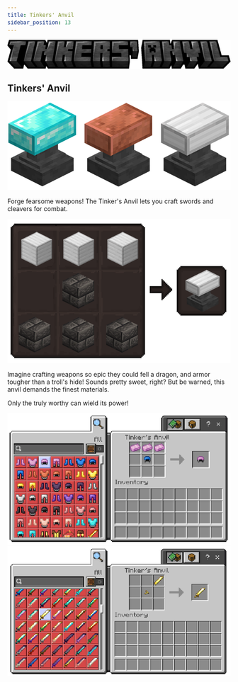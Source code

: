```yaml
---
title: Tinkers' Anvil
sidebar_position: 13
---
```


![Tinkers' Anvil](../../_assets/images/tinkers-anvil.png)

## Tinkers' Anvil

![3 Tinkers' Anvils](../../_assets/images/tinkers-anvil_x3.png)

Forge fearsome weapons! The Tinker's Anvil lets you craft swords and cleavers for combat.

![Tinkers' Anvil Recipe](../../_assets/images/tinkers-anvil_recipe.png)

Imagine crafting weapons so epic they could fell a dragon, and armor tougher than a troll's hide!
Sounds pretty sweet, right? But be warned, this anvil demands the finest materials. 

Only the truly worthy can wield its power!

![Tinkers' Anvil Demo](../../_assets/images/tinkers-anvil_demo1.png) ![Tinkers' Anvil Demo](../../_assets/images/tinkers-anvil_demo2.png)